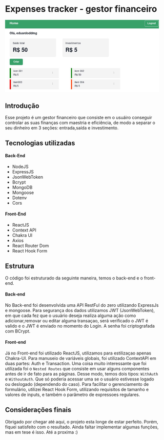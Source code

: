 # Expenses tracker - gestor financeiro
![imagem do projeto](screen.jpg)
<br>
## Introdução
Esse projeto é um gestor financeiro que consiste em o usuáiro conseguir controlar as suas finanças com maestria e eficiência, de modo a separar o seu dinheiro em 3 seções: entrada,saída e investimento.
## Tecnologias utilizadas
#### Back-End
* NodeJS
* ExpressJS
* JsonWebToken
* Bcrypt
* MongoDB
* Mongoose
* Dotenv
* Cors
#### Front-End
* ReactJS
* Context API
* Chakra UI
* Axios
* React Router Dom
* React Hook Form
## Estrutura
O código foi estruturado da seguinte maneira, temos o back-end e o front-end.
#### Back-end
No Back-end foi desenvolvida uma API RestFul do zero utilizando ExpressJs e mongoose. Para segurança dos dados utilizamos JWT (JsonWebToken), em que cada fez que o usuário deseja realiza alguma ação como adicionar,removar ou editar alguma transaçao, será verificado o JWT é valido e o JWT é enviado no momento do Login. A senha foi criptografada com BCrypt.
#### Front-end
Já no Front-end foi utilizado ReactJS, utilizamos para estilizaçao apenas Chakra-UI. Para manuseio de variáveis globais, foi utilizado ContextAPI em duas partes: Auth e Transaction. Uma coisa muito interessante que foi utilizada foi o ```Nested Routes``` que consiste em usar alguns componentes antes de ir de fato para as páginas. Desse modo, temos dois tipos: ```WithAuth``` e ```WithoutAuth```. Que só poderia acessar uma se o usuário estivesse logado ou deslogado (dependendo do caso). Para facilitar o gerenciamento de formulário, utilizei React Hook Form, utilizando requisitos de tamanho e valores de inputs, e também o parâmetro de expressoes regulares.
## Considerações finais
Obrigado por chegar até aqui, o projeto esta longe de estar perfeito. Porém, fiquei satisfeito com o resultado. Ainda faltar implementar algumas funções, mas em tese é isso. 
Até a proxima :)
